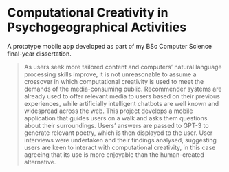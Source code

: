 # Computational Creativity in Psychogeographical Activities

A prototype mobile app developed as part of my BSc Computer Science final-year dissertation.

>As users seek more tailored content and computers’ natural language processing skills improve, it is not unreasonable to assume a crossover in which computational creativity is used to meet the demands of the media-consuming public. Recommender systems are already used to offer relevant media to users based on their previous experiences, while artificially intelligent chatbots are well known and widespread across the web. This project develops a mobile application that guides users on a walk and asks them questions about their surroundings. Users’ answers are passed to GPT-3 to generate relevant poetry, which is then displayed to the user. User interviews were undertaken and their findings analysed, suggesting users are keen to interact with computational creativity, in this case agreeing that its use is more enjoyable than the human-created alternative.
